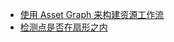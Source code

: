 - [使用 Asset Graph 来构建资源工作流](https://blog.csdn.net/Game_jqd/article/details/122484806)
- [检测点是否在扇形之内](https://blog.csdn.net/Game_jqd/article/details/51133993)
